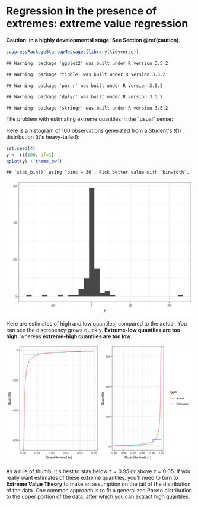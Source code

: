 # Regression in the presence of extremes: extreme value regression

**Caution: in a highly developmental stage! See Section  \@ref(caution).**


```r
suppressPackageStartupMessages(library(tidyverse))
```

```
## Warning: package 'ggplot2' was built under R version 3.5.2
```

```
## Warning: package 'tibble' was built under R version 3.5.2
```

```
## Warning: package 'purrr' was built under R version 3.5.2
```

```
## Warning: package 'dplyr' was built under R version 3.5.2
```

```
## Warning: package 'stringr' was built under R version 3.5.2
```

The problem with estimating extreme quantiles in the "usual" sense: 

Here is a histogram of 100 observations generated from a Student's _t_(1) distribution (it's heavy-tailed):


```r
set.seed(4)
y <- rt(100, df=1)
qplot(y) + theme_bw()
```

```
## `stat_bin()` using `bins = 30`. Pick better value with `binwidth`.
```

<img src="180-Regression_in_the_presence_of_extremes_files/figure-html/unnamed-chunk-2-1.png" width="672" />

Here are estimates of high and low quantiles, compared to the actual. You can see the discrepency grows quickly. __Extreme-low quantiles are too high__, whereas __extreme-high quantiles are too low__. 


<img src="180-Regression_in_the_presence_of_extremes_files/figure-html/unnamed-chunk-3-1.png" width="768" />


As a rule of thumb, it's best to stay below $\tau=0.95$ or above $\tau=0.05$. If you really want estimates of these extreme quantiles, you'll need to turn to __Extreme Value Theory__ to make an assumption on the tail of the distribution of the data. One common approach is to fit a generalized Pareto distribution to the upper portion of the data, after which you can extract high quantiles. 
